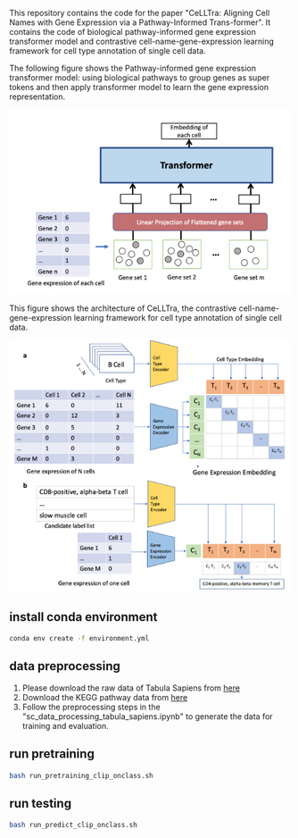 This repository contains the code for the paper "CeLLTra: Aligning Cell Names with Gene Expression via a Pathway-Informed Trans-former". It contains the code of biological pathway-informed gene expression transformer model and contrastive cell-name-gene-expression learning framework for cell type annotation of single cell data.

The following figure shows the Pathway-informed gene expression transformer model: using biological pathways to group genes as super tokens and then apply transformer model to learn the gene expression representation.

![image info](./datafiles/gext.png)

This figure shows the architecture of CeLLTra, the contrastive cell-name-gene-expression learning framework for cell type annotation of single cell data.

![image info](./datafiles/pathaligner.png)

## install conda environment
```bash
conda env create -f environment.yml
```

## data preprocessing
1. Please download the raw data of Tabula Sapiens from [here](https://www.ncbi.nlm.nih.gov/geo/query/acc.cgi?acc=GSE201333)
2. Download the KEGG pathway data from [here](https://www.genome.jp/kegg-bin/get_htext?hsa00001+3101)
3. Follow the preprocessing steps in the "sc_data_processing_tabula_sapiens.ipynb" to generate the data for training and evaluation.

## run pretraining 
```bash
bash run_pretraining_clip_onclass.sh
```

## run testing
```bash
bash run_predict_clip_onclass.sh
```
